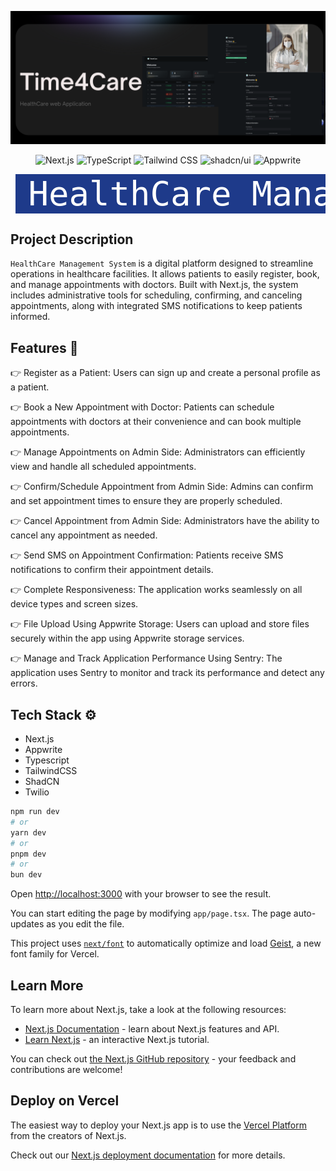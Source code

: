 ![Descriptive alt text](./public/images/Time4Care1.png)

<p align="center">
  <img src="https://img.shields.io/badge/-Next_JS-black?style=for-the-badge&logo=nextdotjs&logoColor=white" alt="Next.js" />
  <img src="https://img.shields.io/badge/-TypeScript-blue?style=for-the-badge&logo=typescript&logoColor=white" alt="TypeScript" />
  <img src="https://img.shields.io/badge/-Tailwind_CSS-06B6D4?style=for-the-badge&logo=tailwind-css&logoColor=white" alt="Tailwind CSS" />
    <img src="https://img.shields.io/badge/-shadcn/ui-000000?style=for-the-badge&logo=vercel&logoColor=white" alt="shadcn/ui" />
  <img src="https://img.shields.io/badge/-Appwrite-F43E5F?style=for-the-badge&logo=appwrite&logoColor=white" alt="Appwrite" />
</p>

<pre align="center"> <span style="background-color:#1E3A8A;color:white;padding:10px 20px;border-radius:5px;font-size:54px;">HealthCare Management System</span> </pre>

## Project Description

`HealthCare Management System` is a digital platform designed to streamline operations in healthcare facilities. It allows patients to easily register, book, and manage appointments with doctors. Built with Next.js, the system includes administrative tools for scheduling, confirming, and canceling appointments, along with integrated SMS notifications to keep patients informed.

## Features 🔋

👉 Register as a Patient: Users can sign up and create a personal profile as a patient.

👉 Book a New Appointment with Doctor: Patients can schedule appointments with doctors at their convenience and can book multiple appointments.

👉 Manage Appointments on Admin Side: Administrators can efficiently view and handle all scheduled appointments.

👉 Confirm/Schedule Appointment from Admin Side: Admins can confirm and set appointment times to ensure they are properly scheduled.

👉 Cancel Appointment from Admin Side: Administrators have the ability to cancel any appointment as needed.

👉 Send SMS on Appointment Confirmation: Patients receive SMS notifications to confirm their appointment details.

👉 Complete Responsiveness: The application works seamlessly on all device types and screen sizes.

👉 File Upload Using Appwrite Storage: Users can upload and store files securely within the app using Appwrite storage services.

👉 Manage and Track Application Performance Using Sentry: The application uses Sentry to monitor and track its performance and detect any errors.

## Tech Stack ⚙️

- Next.js
- Appwrite
- Typescript
- TailwindCSS
- ShadCN
- Twilio

```bash
npm run dev
# or
yarn dev
# or
pnpm dev
# or
bun dev
```

Open [http://localhost:3000](http://localhost:3000) with your browser to see the result.

You can start editing the page by modifying `app/page.tsx`. The page auto-updates as you edit the file.

This project uses [`next/font`](https://nextjs.org/docs/app/building-your-application/optimizing/fonts) to automatically optimize and load [Geist](https://vercel.com/font), a new font family for Vercel.

## Learn More

To learn more about Next.js, take a look at the following resources:

- [Next.js Documentation](https://nextjs.org/docs) - learn about Next.js features and API.
- [Learn Next.js](https://nextjs.org/learn) - an interactive Next.js tutorial.

You can check out [the Next.js GitHub repository](https://github.com/vercel/next.js) - your feedback and contributions are welcome!

## Deploy on Vercel

The easiest way to deploy your Next.js app is to use the [Vercel Platform](https://vercel.com/new?utm_medium=default-template&filter=next.js&utm_source=create-next-app&utm_campaign=create-next-app-readme) from the creators of Next.js.

Check out our [Next.js deployment documentation](https://nextjs.org/docs/app/building-your-application/deploying) for more details.
